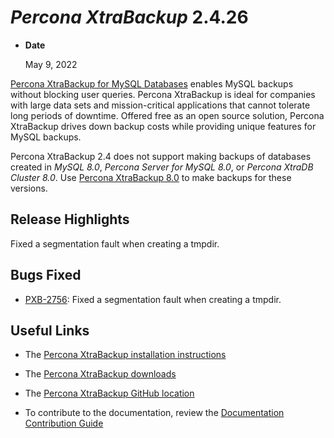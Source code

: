 # *Percona XtraBackup* 2.4.26

* **Date**

    May 9, 2022

[Percona XtraBackup for MySQL Databases](https://www.percona.com/software/mysql-database/percona-xtrabackup) enables MySQL backups without blocking user queries. Percona XtraBackup is ideal for companies with large data sets and mission-critical applications that cannot tolerate long periods of downtime. Offered free as an open source solution, Percona XtraBackup drives down backup costs while providing unique features for MySQL backups.

Percona XtraBackup 2.4 does not support making backups of databases created in *MySQL 8.0*, *Percona Server for MySQL 8.0*, or *Percona XtraDB Cluster 8.0*. Use [Percona XtraBackup 8.0](https://www.percona.com/downloads/Percona-XtraBackup-LATEST/#) to make backups for these versions.

## Release Highlights

Fixed a segmentation fault when creating a tmpdir.

## Bugs Fixed

* [PXB-2756](https://jira.percona.com/browse/PXB-2756): Fixed a segmentation fault when creating a tmpdir.

## Useful Links

* The [Percona XtraBackup installation instructions](https://www.percona.com/doc/percona-xtrabackup/2.4/installation.html)

* The [Percona XtraBackup downloads](https://www.percona.com/downloads/Percona-XtraBackup-2.4)

* The [Percona XtraBackup GitHub location](https://github.com/percona/percona-xtrabackup)

* To contribute to the documentation, review the [Documentation Contribution Guide](https://github.com/percona/percona-xtrabackup/blob/8.0/storage/innobase/xtrabackup/doc/source/contributing.md)
